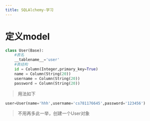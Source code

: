 ```yaml
---
title: SQLAlchemy-学习
---
```


# 定义model
``` python
class User(Base):
    #表名
    __tablename__='user'
    #表结构
    id = Column(Integer,primary_key=True)
    name = Column(String(20))
    username = Column(String(20))
    password = Column(String(20))
```
> 用法如下
``` python
user=User(name='hhh',username='cs781176645',password='123456')
```
> 不用再多此一举，创建一个User对象